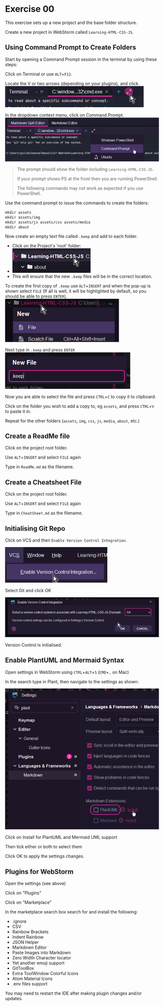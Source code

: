 # Exercise 00

This exercise sets up a new project and the base folder structure.

Create a new project in WebStorm called `Learning-HTML-CSS-JS`.

## Using Command Prompt to Create Folders

Start by opening a Command Prompt session in the terminal by using these steps:

Click on Terminal or use `ALT`+`F12`.

Locate the V or two arrows (depending on your plugins), and click.
![img_3.png](img_3.png)

In the dropdown context menu, click on Command Prompt.
![img_2.png](img_2.png)

> The prompt should show the folder including `Learning-HTML-CSS-JS`.
>
> If your prompt shows PS at the front then you are running PowerShell.
>
> The following commands may not work as expected if you use PowerShell.

Use the command prompt to issue the commands to create the folders:
```shell
mkdir assets
mkdir assets/img
mkdir assets/js assets/css assets/media
mkdir about
```

Now create an empty text file called `.keep` and add to each folder.
- Click on the Project's 'root' folder:
- ![img_4.png](img_4.png)
- This will ensure that the new `.keep` files will be in the correct location.

To create the first copy of `.keep` use `ALT`+`INSERT` and when the pop-up is shown
select `FILE` (If all is well, it will be highlighted by default, so you should
be able to press `ENTER`).
![img_6.png](img_6.png)

Next type in `.keep` and press `ENTER`
![img_5.png](img_5.png)

Now you are able to select the file and press `CTRL`+`C` to copy it to clipboard.

Click on the folder you wish to add a copy to, eg `assets`, and press `CTRL`+`V` to paste it in.

Repeat for the other folders (`assets`, `img`, `css`, `js`, `media`, `about`, etc.)

## Create a ReadMe file

Click on the project root folder.

Use `ALT`+`INSERT` and select `FILE` again

Type in `ReadMe.md` as the filename.

## Create a Cheatsheet File

Click on the project root folder.

Use `ALT`+`INSERT` and select `FILE` again

Type in `CheatSheet.md` as the filename.


## Initialising Git Repo

Click on VCS and then `Enable Version Control Integration`.

![img_7.png](img_7.png)

Select Git and click OK

![img_8.png](img_8.png)

Version Control is initialised.

## Enable PlantUML and Mermaid Syntax

Open settings in WebStorm using `CTRL`+`ALT`+`S` (`CMD`+`,` on Mac)

In the search type in Plant, then navigate to the settings as shown:

![img_9.png](img_9.png)

Click on Install for PlantUML and Mermaid UML support

Then tick either or both to select them

Click OK to apply the settings changes.


## Plugins for WebStorm

Open the settings (see above)

Click on "Plugins"

Click on "Marketplace"

In the marketplace search box search for and install the following:

- .ignore
- CSV
- Rainbow Brackets
- Indent Rainbow
- JSON Helper
- Markdown Editor
- Paste Images into Markdown
- Zero Width Character locator
- Yet another emoji support
- GitToolBox
- Extra ToolWindow Colorful Icons
- Atom Material Icons
- .env files support

You may need to restart the IDE after making plugin changes and/or updates.